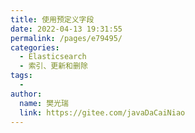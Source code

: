 ```yaml
---
title: 使用预定义字段
date: 2022-04-13 19:31:55
permalink: /pages/e79495/
categories:
  - Elasticsearch
  - 索引、更新和删除
tags:
  - 
author: 
  name: 樊光瑞
  link: https://gitee.com/javaDaCaiNiao
---
```

